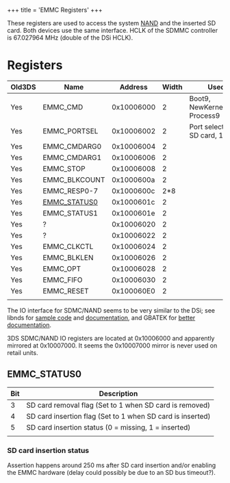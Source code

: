 +++
title = 'EMMC Registers'
+++

These registers are used to access the system
[NAND](Flash_Filesystem "wikilink") and the inserted SD card. Both
devices use the same interface. HCLK of the SDMMC controller is
67.027964 MHz (double of the DSi HCLK).

# Registers

| Old3DS | Name                                     | Address    | Width | Used by                               |
|--------|------------------------------------------|------------|-------|---------------------------------------|
| Yes    | EMMC_CMD                                 | 0x10006000 | 2     | Boot9, NewKernel9Loader, Process9     |
| Yes    | EMMC_PORTSEL                             | 0x10006002 | 2     | Port selection, 0 = SD card, 1 = NAND |
| Yes    | EMMC_CMDARG0                             | 0x10006004 | 2     |                                       |
| Yes    | EMMC_CMDARG1                             | 0x10006006 | 2     |                                       |
| Yes    | EMMC_STOP                                | 0x10006008 | 2     |                                       |
| Yes    | EMMC_BLKCOUNT                            | 0x1000600a | 2     |                                       |
| Yes    | EMMC_RESP0-7                             | 0x1000600c | 2\*8  |                                       |
| Yes    | [EMMC_STATUS0](#emmc_status0 "wikilink") | 0x1000601c | 2     |                                       |
| Yes    | EMMC_STATUS1                             | 0x1000601e | 2     |                                       |
| Yes    | ?                                        | 0x10006020 | 2     |                                       |
| Yes    | ?                                        | 0x10006022 | 2     |                                       |
| Yes    | EMMC_CLKCTL                              | 0x10006024 | 2     |                                       |
| Yes    | EMMC_BLKLEN                              | 0x10006026 | 2     |                                       |
| Yes    | EMMC_OPT                                 | 0x10006028 | 2     |                                       |
| Yes    | EMMC_FIFO                                | 0x10006030 | 2     |                                       |
| Yes    | EMMC_RESET                               | 0x100060E0 | 2     |                                       |
|        |                                          |            |       |                                       |

The IO interface for SDMC/NAND seems to be very similar to the DSi; see
libnds for [sample
code](https://github.com/devkitPro/libnds/blob/master/source/arm7/sdmmc.twl.c)
and
[documentation](https://github.com/devkitPro/libnds/blob/master/include/nds/arm7/sdmmc.h),
and GBATEK for [better
documentation](http://problemkaputt.de/gbatek.htm#dsisdmmcioportscommandparamresponsedata).

3DS SDMC/NAND IO registers are located at 0x10006000 and apparently
mirrored at 0x10007000. It seems the 0x10007000 mirror is never used on
retail units.

## EMMC_STATUS0

| Bit | Description                                                |
|-----|------------------------------------------------------------|
| 3   | SD card removal flag (Set to 1 when SD card is removed)    |
| 4   | SD card insertion flag (Set to 1 when SD card is inserted) |
| 5   | SD card insertion status (0 = missing, 1 = inserted)       |
|     |                                                            |

### SD card insertion status

Assertion happens around 250 ms after SD card insertion and/or enabling
the EMMC hardware (delay could possibly be due to an SD bus timeout?).